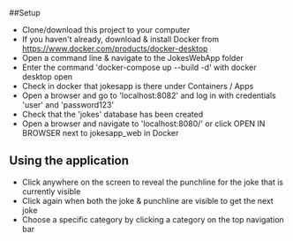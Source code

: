 ##Setup
* Clone/download this project to your computer
* If you haven't already, download & install Docker from https://www.docker.com/products/docker-desktop
* Open a command line & navigate to the JokesWebApp folder
* Enter the command 'docker-compose up --build -d' with docker desktop open
* Check in docker that jokesapp is there under Containers / Apps
* Open a browser and go to 'localhost:8082' and log in with credentials 'user' and 'password123'
* Check that the 'jokes' database has been created
* Open a browser and navigate to 'localhost:8080/' or click OPEN IN BROWSER next to jokesapp_web in Docker

## Using the application
* Click anywhere on the screen to reveal the punchline for the joke that is currently visible
* Click again when both the joke & punchline are visible to get the next joke
* Choose a specific category by clicking a category on the top navigation bar
